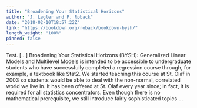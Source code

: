 ```yaml
---
title: "Broadening Your Statistical Horizons"
author: "J. Legler and P. Roback"
date: "2018-02-10T18:57:22Z"
link: "https://bookdown.org/roback/bookdown-bysh/"
length_weight: "100%"
pinned: false
---
```


Test. [...] Broadening Your Statistical Horizons (BYSH): Generalized Linear Models and Multilevel Models is intended to be accessible to undergraduate students who have successfully completed a regression course through, for example, a textbook like Stat2. We started teaching this course at St. Olaf in 2003 so students would be able to deal with the non-normal, correlated world we live in. It has been offered at St. Olaf every year since; in fact, it is required for all statistics concentrators. Even though there is no mathematical prerequisite, we still introduce fairly sophisticated topics ...

